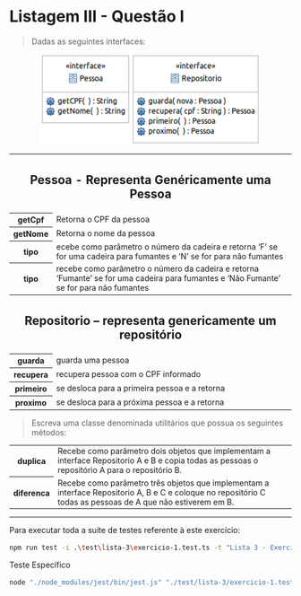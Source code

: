 # Listagem III - Questão I

> Dadas as seguintes interfaces:

<p align="center">
    <img src="./uml.png">
</p>

<table>
    <tr>
       <th colspan="2"><h2>Pessoa - Representa Genéricamente uma Pessoa</h2></th> 
    </tr>
    <tr>
        <th>getCpf</th>
        <td>Retorna o CPF da pessoa</td>
    </tr>
    <tr>
        <th>getNome</th>
        <td>Retorna o nome da pessoa</td>
    </tr>
    <tr>
        <th>tipo</th>
        <td>ecebe como parâmetro o número da cadeira e retorna ‘F’ se for uma cadeira para fumantes e ‘N’ se for para não fumantes</td>
    </tr>
    <tr>
        <th>tipo</th>
        <td>recebe como parâmetro o número da cadeira e retorna ‘Fumante’ se for uma cadeira para fumantes e ‘Não Fumante’ se for para não fumantes</td>
    </tr>
    <tr>
       <th colspan="2"><h2>Repositorio – representa genericamente um repositório</h2></th> 
    </tr>
    <tr>
        <th>guarda</th>
        <td>guarda uma pessoa</td>
    </tr>
    <tr>
        <th>recupera</th>
        <td>recupera pessoa com o CPF informado</td>
    </tr>
    <tr>
        <th>primeiro</th>
        <td>se desloca para a primeira pessoa e a retorna</td>
    </tr>
    <tr>
        <th>proximo</th>
        <td>se desloca para a próxima pessoa e a retorna</td>
    </tr>
</table>

> Escreva uma classe denominada utilitários que possua os seguintes métodos:

<table>
    <tr>
        <th>duplica</th>
        <td>Recebe como parâmetro dois objetos que implementam a interface Repositorio A e B e copia todas as pessoas o repositório A para o repositório B.</td>
    </tr>
    <tr>
        <th>diferenca</th>
        <td>Recebe como parâmetro três objetos que implementam a interface Repositorio A, B e C e coloque no repositório C todas as pessoas de A que não estiverem em B.</td>
    </tr>
</table>

---

Para executar toda a suíte de testes referente à este exercício:

```bash
npm run test -i .\test\lista-3\exercicio-1.test.ts -t "Lista 3 - Exercício 1"
```

Teste Específico

```bash
node "./node_modules/jest/bin/jest.js" "./test/lista-3/exercicio-1.test.ts" -t "Lista 3 - Exercício 1 Teste Específico"
```
